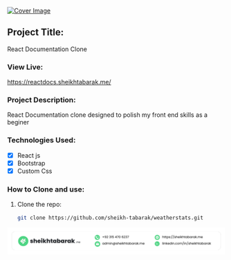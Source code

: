 [![Cover Image](https://github.com/sheikh-tabarak/Clone-of-React-Js-Documentation-reactjs.org-/blob/master/src/React%20App%20-%20reactdocs.sheikhtabarak.me.png?raw=true)](https://reactdocs.sheikhtabarak.me/)

## Project Title:
React Documentation Clone
 
### View Live:
https://reactdocs.sheikhtabarak.me/


### Project Description:
React Documentation clone designed to polish my front end skills as a beginer

### Technologies Used:

- [x] React js
- [x] Bootstrap
- [x] Custom Css
      
### How to Clone and use:
1. Clone the repo:
   ```sh
   git clone https://github.com/sheikh-tabarak/weatherstats.git
   ```
[![Footer Image](https://raw.githubusercontent.com/sheikh-tabarak/sheikh-tabarak/main/Githubfooter.png)](https://sheikhtabarak.me/)

